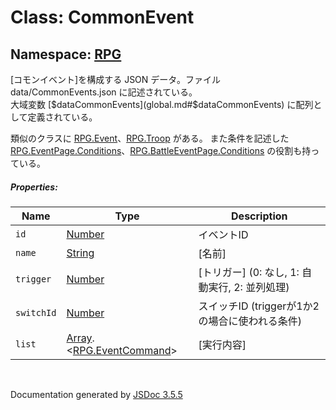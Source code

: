 # Class: CommonEvent

## Namespace: [RPG](RPG.md)

[コモンイベント]を構成する JSON データ。ファイル data/CommonEvents.json に記述されている。<br />
大域変数 [$dataCommonEvents](global.md#$dataCommonEvents) に配列として定義されている。

類似のクラスに [RPG.Event](RPG.Event.md)、[RPG.Troop](RPG.Troop.md) がある。
また条件を記述した [RPG.EventPage.Conditions](RPG.EventPage.Conditions.md)、[RPG.BattleEventPage.Conditions](RPG.BattleEventPage.Conditions.md) の役割も持っている。

##### Properties:

| Name | Type | Description |
| --- | --- | --- |
| `id` | [Number](Number.md) | イベントID |
| `name` | [String](String.md) | [名前] |
| `trigger` | [Number](Number.md) | [トリガー] \(0: なし, 1: 自動実行, 2: 並列処理) |
| `switchId` | [Number](Number.md) | スイッチID (triggerが1か2の場合に使われる条件) |
| `list` | [Array](Array.md).<[RPG.EventCommand](RPG.EventCommand.md)> | [実行内容] |


 <br>

  Documentation generated by [JSDoc 3.5.5](https://github.com/jsdoc3/jsdoc)
